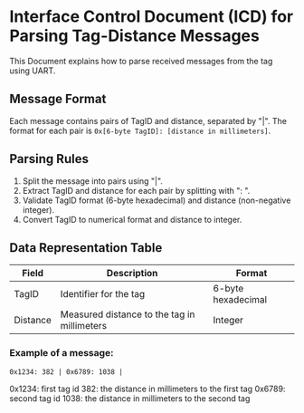 # Interface Control Document (ICD) for Parsing Tag-Distance Messages
This Document explains how to parse received messages from the tag using UART.
	
	
## Message Format
Each message contains pairs of TagID and distance, separated by "|". The format for each pair is `0x[6-byte TagID]: [distance in millimeters]`.


## Parsing Rules
1. Split the message into pairs using "|".
2. Extract TagID and distance for each pair by splitting with ": ".
3. Validate TagID format (6-byte hexadecimal) and distance (non-negative integer).
4. Convert TagID to numerical format and distance to integer.

## Data Representation Table

| Field     | Description                                 | Format              |
|-----------|---------------------------------------------|---------------------|
| TagID     | Identifier for the tag                      | 6-byte hexadecimal  | 
| Distance  | Measured distance to the tag in millimeters | Integer             | 

### Example of a message:
```
0x1234: 382 | 0x6789: 1038 |
```
0x1234: first tag id 
382: the distance in millimeters to the first tag
0x6789: second tag id 
1038: the distance in millimeters to the second tag
